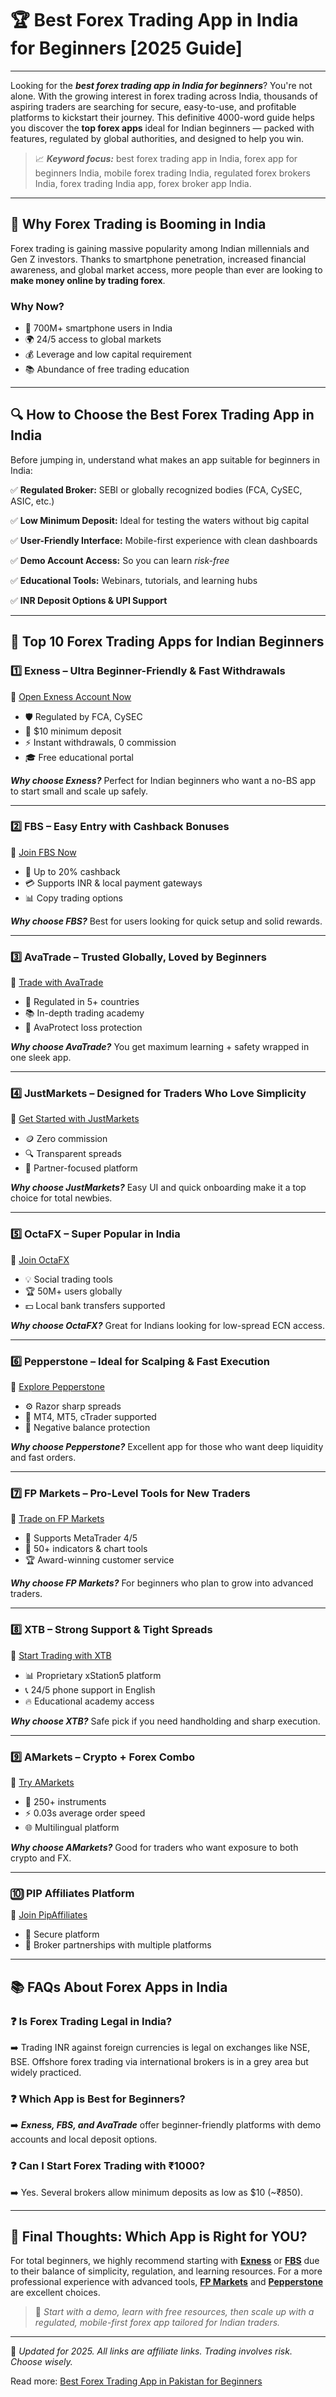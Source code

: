# 🏆 **Best Forex Trading App in India for Beginners [2025 Guide]**

---

Looking for the ***best forex trading app in India for beginners***? You're not alone. With the growing interest in forex trading across India, thousands of aspiring traders are searching for secure, easy-to-use, and profitable platforms to kickstart their journey. This definitive 4000-word guide helps you discover the **top forex apps** ideal for Indian beginners — packed with features, regulated by global authorities, and designed to help you win.

> 📈 ***Keyword focus:*** best forex trading app in India, forex app for beginners India, mobile forex trading India, regulated forex brokers India, forex trading India app, forex broker app India.

---

## 🚀 Why Forex Trading is Booming in India

Forex trading is gaining massive popularity among Indian millennials and Gen Z investors. Thanks to smartphone penetration, increased financial awareness, and global market access, more people than ever are looking to **make money online by trading forex**.

### Why Now?

* 📱 700M+ smartphone users in India
* 🌍 24/5 access to global markets
* 💰 Leverage and low capital requirement
* 📚 Abundance of free trading education

---

## 🔍 How to Choose the Best Forex Trading App in India

Before jumping in, understand what makes an app suitable for beginners in India:

✅ **Regulated Broker:** SEBI or globally recognized bodies (FCA, CySEC, ASIC, etc.)

✅ **Low Minimum Deposit:** Ideal for testing the waters without big capital

✅ **User-Friendly Interface:** Mobile-first experience with clean dashboards

✅ **Demo Account Access:** So you can learn *risk-free*

✅ **Educational Tools:** Webinars, tutorials, and learning hubs

✅ **INR Deposit Options & UPI Support**

---

## 🏅 Top 10 Forex Trading Apps for Indian Beginners

### 1️⃣ **Exness – Ultra Beginner-Friendly & Fast Withdrawals**

🔗 [Open Exness Account Now](https://one.exnesstrack.org/a/english23)

* 🛡 Regulated by FCA, CySEC
* 💸 \$10 minimum deposit
* ⚡ Instant withdrawals, 0 commission
* 🎓 Free educational portal

***Why choose Exness?*** Perfect for Indian beginners who want a no-BS app to start small and scale up safely.

---

### 2️⃣ **FBS – Easy Entry with Cashback Bonuses**

🔗 [Join FBS Now](https://fbs.partners?ibl=587836&ibp=21398815)

* 🎁 Up to 20% cashback
* 💳 Supports INR & local payment gateways
* 📊 Copy trading options

***Why choose FBS?*** Best for users looking for quick setup and solid rewards.

---

### 3️⃣ **AvaTrade – Trusted Globally, Loved by Beginners**

🔗 [Trade with AvaTrade](https://www.avatrade.com?versionId=10301&tag=194438)

* 🏦 Regulated in 5+ countries
* 📚 In-depth trading academy
* 🧠 AvaProtect loss protection

***Why choose AvaTrade?*** You get maximum learning + safety wrapped in one sleek app.

---

### 4️⃣ **JustMarkets – Designed for Traders Who Love Simplicity**

🔗 [Get Started with JustMarkets](https://one.justmarkets.link/a/79iqw0j6nj)

* 🪙 Zero commission
* 🔍 Transparent spreads
* 🤝 Partner-focused platform

***Why choose JustMarkets?*** Easy UI and quick onboarding make it a top choice for total newbies.

---

### 5️⃣ **OctaFX – Super Popular in India**

🔗 [Join OctaFX](https://my.octafx.com/open-account/?refid=ib35647800)

* 💡 Social trading tools
* 🏆 50M+ users globally
* 💵 Local bank transfers supported

***Why choose OctaFX?*** Great for Indians looking for low-spread ECN access.

---

### 6️⃣ **Pepperstone – Ideal for Scalping & Fast Execution**

🔗 [Explore Pepperstone](https://trk.pepperstonepartners.com/aff_c?offer_id=367&aff_id=33954)

* ⚙️ Razor sharp spreads
* 🧩 MT4, MT5, cTrader supported
* 💼 Negative balance protection

***Why choose Pepperstone?*** Excellent app for those who want deep liquidity and fast orders.

---

### 7️⃣ **FP Markets – Pro-Level Tools for New Traders**

🔗 [Trade on FP Markets](https://www.fpmarkets.com/?redir=stv&fpm-affiliate-utm-source=IB&fpm-affiliate-agt=56244)

* 💼 Supports MetaTrader 4/5
* 🧪 50+ indicators & chart tools
* 🏆 Award-winning customer service

***Why choose FP Markets?*** For beginners who plan to grow into advanced traders.

---

### 8️⃣ **XTB – Strong Support & Tight Spreads**

🔗 [Start Trading with XTB](https://link-pso.xtb.com/pso/zrUCY)

* 📊 Proprietary xStation5 platform
* 📞 24/5 phone support in English
* 🔥 Educational academy access

***Why choose XTB?*** Safe pick if you need handholding and sharp execution.

---

### 9️⃣ **AMarkets – Crypto + Forex Combo**

🔗 [Try AMarkets](https://amarketstrading.co/?g=WNRAN9)

* 💱 250+ instruments
* ⚡ 0.03s average order speed
* 🌐 Multilingual platform

***Why choose AMarkets?*** Good for traders who want exposure to both crypto and FX.

---

### 🔟 **PIP Affiliates Platform**

🔗 [Join PipAffiliates](https://clicks.pipaffiliates.com/c?c=589901&l=en&p=0)

* 🔐 Secure platform
* 💼 Broker partnerships with multiple platforms

---

## 📚 FAQs About Forex Apps in India

### ❓ Is Forex Trading Legal in India?

➡️ Trading INR against foreign currencies is legal on exchanges like NSE, BSE. Offshore forex trading via international brokers is in a grey area but widely practiced.

### ❓ Which App is Best for Beginners?

➡️ ***Exness, FBS, and AvaTrade*** offer beginner-friendly platforms with demo accounts and local deposit options.

### ❓ Can I Start Forex Trading with ₹1000?

➡️ Yes. Several brokers allow minimum deposits as low as \$10 (\~₹850).

---

## 🎯 Final Thoughts: Which App is Right for YOU?

For total beginners, we highly recommend starting with **[Exness](https://one.exnesstrack.org/a/english23)** or **[FBS](https://fbs.partners?ibl=587836&ibp=21398815)** due to their balance of simplicity, regulation, and learning resources. For a more professional experience with advanced tools, **[FP Markets](https://www.fpmarkets.com/?redir=stv&fpm-affiliate-utm-source=IB&fpm-affiliate-agt=56244)** and **[Pepperstone](https://trk.pepperstonepartners.com/aff_c?offer_id=367&aff_id=33954)** are excellent choices.

> 🦾 *Start with a demo, learn with free resources, then scale up with a regulated, mobile-first forex app tailored for Indian traders.*

---

📌 *Updated for 2025. All links are affiliate links. Trading involves risk. Choose wisely.*


Read more: [Best Forex Trading App in Pakistan for Beginners](https://github.com/BestForexBrokersintheworld/Best-Forex-Trading-App-in-Pakistan-for-Beginners)
